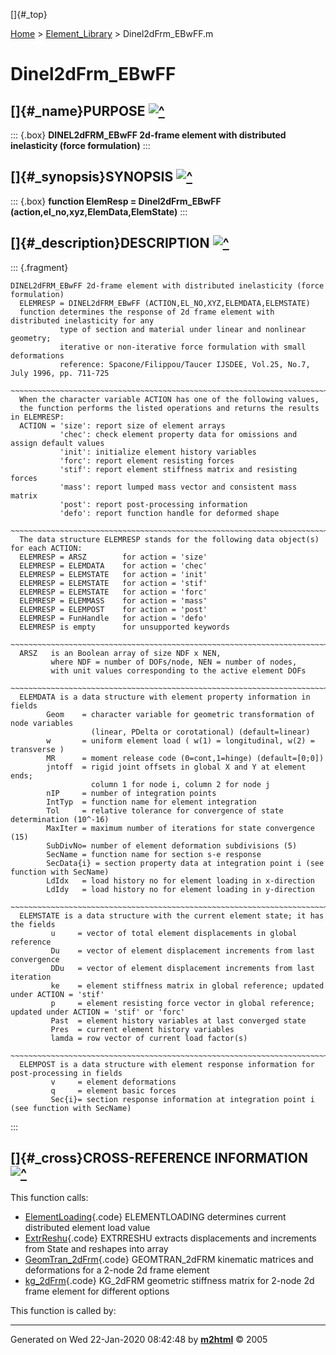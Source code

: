 []{#_top}

<div>

[Home](../FEDEASLab.html) \> [Element_Library](FEDEASLab.html) \>
Dinel2dFrm_EBwFF.m

</div>

# Dinel2dFrm_EBwFF

## []{#_name}PURPOSE [![\^](../up.png)](#_top)

::: {.box}
**DINEL2dFRM_EBwFF 2d-frame element with distributed inelasticity (force
formulation)**
:::

## []{#_synopsis}SYNOPSIS [![\^](../up.png)](#_top)

::: {.box}
**function ElemResp = Dinel2dFrm_EBwFF
(action,el_no,xyz,ElemData,ElemState)**
:::

## []{#_description}DESCRIPTION [![\^](../up.png)](#_top)

::: {.fragment}
``` {.comment}
DINEL2dFRM_EBwFF 2d-frame element with distributed inelasticity (force formulation)
  ELEMRESP = DINEL2dFRM_EBwFF (ACTION,EL_NO,XYZ,ELEMDATA,ELEMSTATE)
  function determines the response of 2d frame element with distributed inelasticity for any
           type of section and material under linear and nonlinear geometry;
           iterative or non-iterative force formulation with small deformations
           reference: Spacone/Filippou/Taucer IJSDEE, Vol.25, No.7, July 1996, pp. 711-725
  ~~~~~~~~~~~~~~~~~~~~~~~~~~~~~~~~~~~~~~~~~~~~~~~~~~~~~~~~~~~~~~~~~~~~~~~~~~~~~~~~~~~~~~~~~
  When the character variable ACTION has one of the following values,
  the function performs the listed operations and returns the results in ELEMRESP:
  ACTION = 'size': report size of element arrays
           'chec': check element property data for omissions and assign default values
           'init': initialize element history variables
           'forc': report element resisting forces
           'stif': report element stiffness matrix and resisting forces
           'mass': report lumped mass vector and consistent mass matrix
           'post': report post-processing information
           'defo': report function handle for deformed shape
  ~~~~~~~~~~~~~~~~~~~~~~~~~~~~~~~~~~~~~~~~~~~~~~~~~~~~~~~~~~~~~~~~~~~~~~~~~~~~~~~~~~~~~~~~~
  The data structure ELEMRESP stands for the following data object(s) for each ACTION:
  ELEMRESP = ARSZ        for action = 'size' 
  ELEMRESP = ELEMDATA    for action = 'chec'
  ELEMRESP = ELEMSTATE   for action = 'init'
  ELEMRESP = ELEMSTATE   for action = 'stif'
  ELEMRESP = ELEMSTATE   for action = 'forc'
  ELEMRESP = ELEMMASS    for action = 'mass'
  ELEMRESP = ELEMPOST    for action = 'post'
  ELEMRESP = FunHandle   for action = 'defo'
  ELEMRESP is empty      for unsupported keywords
  ~~~~~~~~~~~~~~~~~~~~~~~~~~~~~~~~~~~~~~~~~~~~~~~~~~~~~~~~~~~~~~~~~~~~~~~~~~~~~~~~~~~~~~~~~
  ARSZ   is an Boolean array of size NDF x NEN,
         where NDF = number of DOFs/node, NEN = number of nodes,
         with unit values corresponding to the active element DOFs
  ~~~~~~~~~~~~~~~~~~~~~~~~~~~~~~~~~~~~~~~~~~~~~~~~~~~~~~~~~~~~~~~~~~~~~~~~~~~~~~~~~~~~~~~~~
  ELEMDATA is a data structure with element property information in fields
        Geom    = character variable for geometric transformation of node variables
                  (linear, PDelta or corotational) (default=linear)
        w       = uniform element load ( w(1) = longitudinal, w(2) = transverse )
        MR      = moment release code (0=cont,1=hinge) (default=[0;0])
        jntoff  = rigid joint offsets in global X and Y at element ends;
                  column 1 for node i, column 2 for node j
        nIP     = number of integration points
        IntTyp  = function name for element integration
        Tol     = relative tolerance for convergence of state determination (10^-16)
        MaxIter = maximum number of iterations for state convergence (15)
        SubDivNo= number of element deformation subdivisions (5)
        SecName = function name for section s-e response
        SecData{i} = section property data at integration point i (see function with SecName)
        LdIdx   = load history no for element loading in x-direction
        LdIdy   = load history no for element loading in y-direction
  ~~~~~~~~~~~~~~~~~~~~~~~~~~~~~~~~~~~~~~~~~~~~~~~~~~~~~~~~~~~~~~~~~~~~~~~~~~~~~~~~~~~~~~~~~
  ELEMSTATE is a data structure with the current element state; it has the fields
         u     = vector of total element displacements in global reference
         Du    = vector of element displacement increments from last convergence
         DDu   = vector of element displacement increments from last iteration
         ke    = element stiffness matrix in global reference; updated under ACTION = 'stif'
         p     = element resisting force vector in global reference; updated under ACTION = 'stif' or 'forc'
         Past  = element history variables at last converged state
         Pres  = current element history variables
         lamda = row vector of current load factor(s)
  ~~~~~~~~~~~~~~~~~~~~~~~~~~~~~~~~~~~~~~~~~~~~~~~~~~~~~~~~~~~~~~~~~~~~~~~~~~~~~~~~~~~~~~~~~
  ELEMPOST is a data structure with element response information for post-processing in fields
         v     = element deformations
         q     = element basic forces
         Sec{i}= section response information at integration point i (see function with SecName)
```
:::

## []{#_cross}CROSS-REFERENCE INFORMATION [![\^](../up.png)](#_top)

This function calls:

-   [ElementLoading](ElementLoading.html "function wC = ElementLoading (w0,lamda,LdId)"){.code}
    ELEMENTLOADING determines current distributed element load value
-   [ExtrReshu](ExtrReshu.html "function [u,Du,DDu] = ExtrReshu (State,ndf,nen)"){.code}
    EXTRRESHU extracts displacements and increments from State and
    reshapes into array
-   [GeomTran_2dFrm](GeomTran_2dFrm.html "function [ag,bg,ab,v,Dv,DDv] = GeomTran_2dFrm (option,xyz,GeomData,u,Du,DDu)"){.code}
    GEOMTRAN_2dFRM kinematic matrices and deformations for a 2-node 2d
    frame element
-   [kg_2dFrm](kg_2dFrm.html "function kg = kg_2dFrm (option,xyz,u,q)"){.code}
    KG_2dFRM geometric stiffness matrix for 2-node 2d frame element for
    different options

This function is called by:

------------------------------------------------------------------------

Generated on Wed 22-Jan-2020 08:42:48 by
**[m2html](http://www.artefact.tk/software/matlab/m2html/ "Matlab Documentation in HTML")**
© 2005
